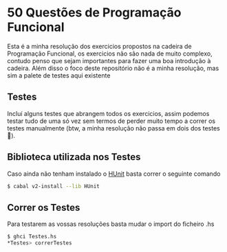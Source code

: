 # 50 Questões de Programação Funcional

Esta é a minha resolução dos exercicios propostos na cadeira de Programação Funcional, os exercicios não são nada de muito complexo, contudo penso que sejam importantes para fazer uma boa introdução à cadeira. Além disso o foco deste repositório não é a minha resolução, mas sim a palete de testes aqui existente

## Testes

Incluí alguns testes que abrangem todos os exercicios, assim podemos testar tudo de uma só vez sem termos de perder muito tempo a correr os testes manualmente (btw, a minha resolução não passa em dois dos testes :smiling_face_with_tear:).

## Biblioteca utilizada nos Testes

Caso ainda não tenham instalado o [HUnit](https://hackage.haskell.org/package/HUnit) basta correr o seguinte comando

```bash
$ cabal v2-install --lib HUnit
```
## Correr os Testes

Para testarem as vossas resoluções basta mudar o import do ficheiro .hs

```bash
$ ghci Testes.hs
*Testes> correrTestes
```
